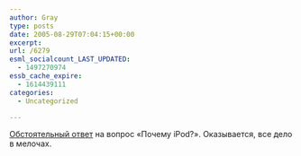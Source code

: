 ```yaml
---
author: Gray
type: posts
date: 2005-08-29T07:04:15+00:00
excerpt:
url: /6279
esml_socialcount_LAST_UPDATED:
  - 1497270974
essb_cache_expire:
  - 1614439111
categories:
  - Uncategorized

---
```








[Обстоятельный ответ][1] на вопрос &#171;Почему iPod?&#187;. Оказывается, все дело в мелочах.

 [1]: http://www.livejournal.com/users/kiltum/920041.html